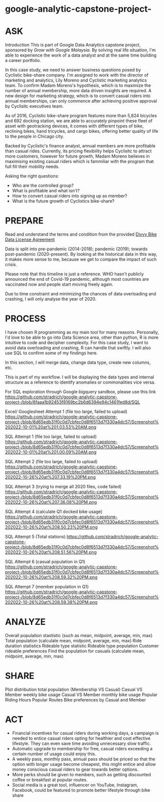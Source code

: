 # google-analytic-capstone-project-


# ASK

Introduction
This is part of Google Data Analytics capstone project, sponsored by *Grow with Google Malaysia*. By solving real life situation, I'm able to experience the work of a data analyst and at the same time building a career portfolio.

In this case study, we need to answer business questions posed by Cyclistic bike-share company. I'm assigned to work with the director of marketing and analytics, Lily Moreno and Cyclistic marketing analytics team. To confirm Madam Moreno's hypothesis, which is to maximize the number of annual membership, more data driven insights are required. A new design for marketing strategy, which is to convert casual riders into annual memberships, can only commence after achieving positive approval by Cyclisitc executives team.

As of 2016, Cyclistic bike-share program features more than 5,824 bicycles and 692 docking station, we are able to accurately pinpoint these fleet of asset with geotracking devices, it comes with different types of bike, reclining bikes, hand tricycles, and cargo bikes, offering better quality of life to the people in Chicago city.

Backed by Cyclistic's finance analyst, annual members are more profitable than casual rides. Currently, its pricing flexibility helps Cyclisitc to attract more customers, however for future growth, Madam Moreno believes in maximising existing casual riders which is fammiliar with the program that full fill their mobility needs. 

Asking the right questions:
* Who are the controlled group?
* What is profitable and what isn't?
* How to convert casual riders into signing up as member?
* What is the future growth of Cyclistics bike-share?

# PREPARE
Read and understand the terms and condition from the provided  [Divvy Bike Data License Agreement](https://ride.divvybikes.com/data-license-agreement)

Data is split into pre-pandemic (2014-2018); pandemic (2019); towards post-pandemic (2020-present). By looking at the historical data in this way, it makes more sense to me, because we get to compare the impact of such crisis.

Please note that this timeline is just a reference. WHO hasn't publicly announced the end of Covid-19 pandemic, although most countries are vaccinated now and people start moving freely again.

Due to time constraint and minimizing the chances of data overloading and crashing, I will only analyse the year of 2020.


# PROCESS

I have chosen R programming as my main tool for many reasons. Personally, I'd love to be able to go into Data Science area, other than python, R is more intuitive to code and decipher complexity. For this case study, I want to avoid data overloading and crashing, R can handle that swiftly. I will also use SQL to confirm some of my findings here.  

In this section, I will merge data, change data type, create new columns, etc.

This is part of my workflow. I will be displaying the data types and internal structure as a reference to identify anomalies or commonalities vice versa.

For SQL exploration through Google bigquery sandbox, please use this link https://github.com/stradrich/google-analytic-capstone-project-/blob/8faaa1b92453f8169bc2b6d6394e94c1461fed8d/SQL

Excel/ Googlesheet Attempt 1 (file too large, failed to upload)
https://github.com/stradrich/google-analytic-capstone-project-/blob/8d65edb31f0c0d7cbfec0d8f6513d7f330a4dc57/Screenshot%202022-10-01%20at%201.03.53%20AM.png

SQL Attempt 1 (file too large, failed to upload)
https://github.com/stradrich/google-analytic-capstone-project-/blob/8d65edb31f0c0d7cbfec0d8f6513d7f330a4dc57/Screenshot%202022-10-01%20at%201.00.09%20AM.png

SQL Attempt 2 (file too large, failed to upload)
https://github.com/stradrich/google-analytic-capstone-project-/blob/8d65edb31f0c0d7cbfec0d8f6513d7f330a4dc57/Screenshot%202022-10-26%20at%207.33.19%20PM.png

SQL Attempt 3 (trying to merge all 2020 files, code failed)
https://github.com/stradrich/google-analytic-capstone-project-/blob/8d65edb31f0c0d7cbfec0d8f6513d7f330a4dc57/Screenshot%202022-10-26%20at%207.36.08%20PM.png

SQL Attempt 4 (calculate Q1 docked bike usage)
https://github.com/stradrich/google-analytic-capstone-project-/blob/8d65edb31f0c0d7cbfec0d8f6513d7f330a4dc57/Screenshot%202022-10-26%20at%208.50.23%20PM.png


SQL Attempt 5 (Total stations)
https://github.com/stradrich/google-analytic-capstone-project-/blob/8d65edb31f0c0d7cbfec0d8f6513d7f330a4dc57/Screenshot%202022-10-26%20at%208.51.56%20PM.png

SQL Attempt 6 (casual population in Q1)
https://github.com/stradrich/google-analytic-capstone-project-/blob/8d65edb31f0c0d7cbfec0d8f6513d7f330a4dc57/Screenshot%202022-10-26%20at%208.59.32%20PM.png

SQL Attempt 7 (member population in Q1)
https://github.com/stradrich/google-analytic-capstone-project-/blob/8d65edb31f0c0d7cbfec0d8f6513d7f330a4dc57/Screenshot%202022-10-26%20at%208.59.38%20PM.png





# ANALYZE
Overall population stastistic (such as mean, midpoint, average, min, max)                            
Total population (calculate mean, midpoint, average, min, max)
Ride duration statistics
Rideable type statistic
Rideable type population
Customer rideable preferences
Find the population for casuals (calculate mean, midpoint, average, min, max)

# SHARE
Plot distribution total population (Membership VS Casual)
Casual VS Member weekly bike usage
Casual VS Member monthly bike usage
Popular Riding Hours
Popular Routes
Bike preferences by Casual and Member

# ACT

* Financial incentives for casual riders during working days, a campaign is needed to entice casual riders opting for healthier and cost effective lifestyle. They can even save time avoiding unnecessary slow traffic. 
* Automatic upgrade to membership for free, casual riders exceeding a certain number of usage could enjoy this.
* A weekly pass, monthly pass, annual pass should be priced so that the option with longer usage become cheapest, this might entice and allow money conscious casual riders to gear towards better options.
* More perks should be given to members, such as getting discounted coffee or breakfast at popular routes.
* Social media is a great tool, influencer on YouTube, Instagram, Facebook, could be featured to promote better lifestyle through bike share

